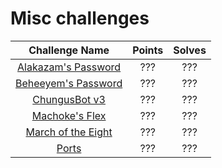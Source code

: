 # Misc challenges

|                   Challenge Name                     | Points | Solves |
|:----------------------------------------------------:|:------:|:------:
| [Alakazam's Password](/alakazams-password) | ??? | ??? |
| [Beheeyem's Password](/beheeyems-password) | ??? | ??? |
| [ChungusBot v3](/ChungusBot-v3) | ??? | ??? |
| [Machoke's Flex](/machokes-flex) | ??? | ??? |
| [March of the Eight](/MarchOfTheEight) | ??? | ??? |
| [Ports](/ports) | ??? | ??? |

